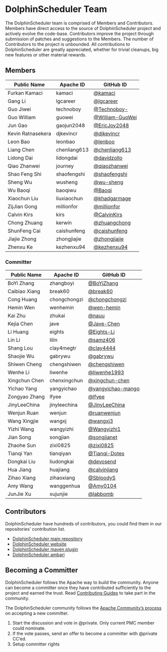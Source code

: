# DolphinScheduler Team

The DolphinScheduler team is comprised of Members and Contributors. Members have direct access to the source of DolphinScheduler project and actively evolve the code-base. Contributors improve the project through submission of patches and suggestions to the Members. The number of Contributors to the project is unbounded. All contributions to DolphinScheduler are greatly appreciated, whether for trivial cleanups, big new features or other material rewards.

## Members

| Public Name       | Apache ID    | GitHub ID                                            |
|-------------------| ------------ | ---------------------------------------------------- |
| Furkan Kamaci     | kamaci       | [@kamaci](https://github.com/kamaci)                 |
| Gang Li           | lgcareer     | [@lgcareer](https://github.com/lgcareer)             |
| Guo Jiwei         | technoboy    | [@Technoboy-](https://github.com/Technoboy-)         |
| Guo William       | guowei       | [@William-GuoWei](https://github.com/William-GuoWei) |
| Jun Gao           | gaojun2048   | [@EricJoy2048](https://github.com/EricJoy2048/)         |
| Kevin Ratnasekera | djkevincr    | [@djkevincr](https://github.com/djkevincr)           |
| Leon Bao          | leonbao      | [@lenboo](https://github.com/lenboo)                 |
| Liang Chen        | chenliang613 | [@chenliang613](https://github.com/chenliang613)     |
| Lidong Dai        | lidongdai    | [@davidzollo](https://github.com/davidzollo)           |
| Qiao Zhanwei      | journey      | [@qiaozhanwei](https://github.com/qiaozhanwei)       |
| Shao Feng Shi     | shaofengshi  | [@shaofengshi](https://github.com/shaofengshi)       |
| Sheng Wu          | wusheng      | [@wu-sheng](https://github.com/wu-sheng)             |
| Wu Baoqi          | baoqiwu      | [@Baoqi](https://github.com/Baoqi)                   |
| Xiaochun Liu      | liuxiaochun  | [@khadgarmage](https://github.com/khadgarmage)       |
| ZijJian Gong      | millionfor   | [@millionfor](https://github.com/millionfor)         |
| Calvin Kirs       | kirs         | [@CalvinKirs](https://github.com/CalvinKirs)         |
| Chong Zhuang      | kerwin       | [@zhuangchong](https://github.com/zhuangchong)       |
| ShunFeng Cai      | caishunfeng  | [@caishunfeng](https://github.com/caishunfeng)       |
| Jiajie Zhong      | zhongjiajie  | [@zhongjiajie](https://github.com/zhongjiajie)       |
| Zhenxu Ke         | kezhenxu94   | [@kezhenxu94](https://github.com/kezhenxu94)         |

### Committer

| Public Name   | Apache ID    | GitHub ID                                                |
| ------------- | ------------ | -------------------------------------------------------- |
| BoYi Zhang    | zhangboyi    | [@BoYiZhang](https://github.com/BoYiZhang)               |
| Caibiao Xiang | break60      | [@break60](https://github.com/break60)                   |
| Cong Huang    | chongchongzi | [@chongchongzi](https://github.com/chongchongzi)         |
| Hemin Wen     | wenhemin     | [@wen-hemin](https://github.com/wen-hemin)               |
| Kai Zhu       | zhukai       | [@nauu](https://github.com/nauu)                         |
| Kejia Chen    | jave         | [@Jave-Chen](https://github.com/Jave-Chen)               |
| Li Huang      | eights       | [@Eights-Li](https://github.com/Eights-Li)               |
| Lin Li        | lilin        | [@samz406](https://github.com/samz406)                   |
| Shang Lou     | clay4megtr   | [@clay4444](https://github.com/clay4444)                 |
| Shaojie Wu    | gabrywu      | [@gabrywu](https://github.com/gabrywu)                   |
| Shiwen Cheng  | chengshiwen  | [@chengshiwen](https://github.com/chengshiwen)           |
| Wenhe Li      | liwenhe      | [@liwenhe1993](https://github.com/liwenhe1993)           |
| Xingchun Chen | chenxingchun | [@xingchun-chen](https://github.com/xingchun-chen)       |
| Yichao Yang   | yangyichao   | [@yangyichao-mango](https://github.com/yangyichao-mango) |
| Zongyao Zhang | lfyee        | [@lfyee](https://github.com/lfyee)                       |
| JinyLeeChina  | jinyleechina | [@JinyLeeChina](https://github.com/JinyLeeChina)         |
| Wenjun Ruan   | wenjun       | [@ruanwenjun](https://github.com/ruanwenjun)             |
| Wang Xingjie  | wangxj       | [@wangxj3](https://github.com/wangxj3)                   |
| Yizhi Wang    | wangyizhi    | [@Wangyizhi1](https://github.com/Wangyizhi1)             |
| Jian Song     | songjian     | [@songjianet](https://github.com/songjianet)             |
| Zhaohe Sun    | zixi0825     | [@zixi0825](https://github.com/zixi0825)                 |
| Tianqi Yan    | tianqiyan    | [@Tianqi-Dotes](https://github.com/Tianqi-Dotes)         |
| Dongkai Liu   | liudongkai   | [@devosend](https://github.com/devosend)                 |
| Hua Jiang     | huajiang     | [@calvinjiang](https://github.com/calvinjiang)           |
| Zihao Xiang   | zihaoxiang   | [@SbloodyS](https://github.com/SbloodyS)                 |
| Amy Wang      | wanggenhua   | [@Amy0104](https://github.com/Amy0104)                   |
| JunJie Xu     | xujunjie     | [@labbomb](https://github.com/labbomb)                   |

## Contributors

DolphinScheduler have hundreds of contributors, you could find them in our repositories' contribution list.

- [DolphinScheduler main repository](https://github.com/apache/dolphinscheduler/graphs/contributors)
- [DolphinScheduler website](https://github.com/apache/dolphinscheduler-website/graphs/contributors)
- [DolphinScheduler maven plugin](https://github.com/apache/dolphinscheduler-maven-plugin/graphs/contributors)
- [DolphinScheduler ambari](https://github.com/apache/dolphinscheduler-ambari/graphs/contributors)

## Becoming a Committer

DolphinScheduler follows the Apache way to build the community. Anyone can become a committer once they have contributed sufficiently to the project and earned the trust. Read [Contributing Guides](https://dolphinscheduler.apache.org/en-us/community/development/contribute.html) to take part in the community.

The DolphinScheduler community follows the [Apache Community’s process](http://community.apache.org/newcommitter.html) on accepting a new committer.

1. Start the discussion and vote in @private. Only current PMC member could nominate.
2. If the vote passes, send an offer to become a committer with @private CC’ed.
3. Setup committer rights
